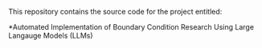 This repository contains the source code for the project entitled:

*Automated Implementation of Boundary Condition Research Using Large Langauge Models (LLMs)

